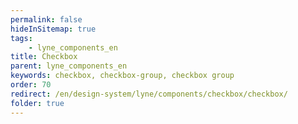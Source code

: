 ```yaml
---
permalink: false
hideInSitemap: true
tags: 
    - lyne_components_en
title: Checkbox
parent: lyne_components_en
keywords: checkbox, checkbox-group, checkbox group
order: 70
redirect: /en/design-system/lyne/components/checkbox/checkbox/
folder: true
---
```

